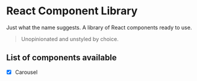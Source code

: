 # React Component Library

Just what the name suggests. A library of React components ready to use.

> Unopinionated and unstyled by choice.

## List of components available

- [x] Carousel
